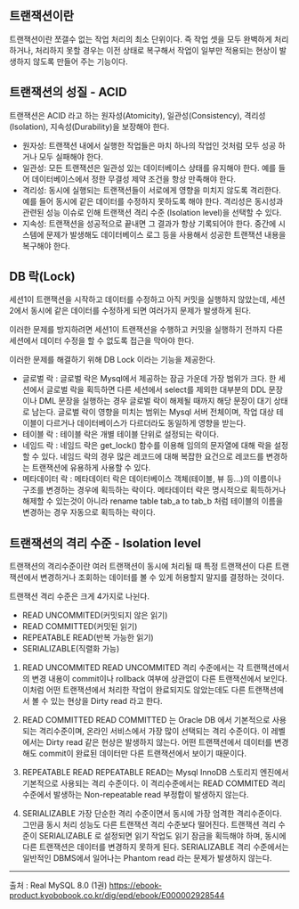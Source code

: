 ## 트랜잭션이란
트랜잭션이란 쪼갤수 없는 작업 처리의 최소 단위이다.
즉 작업 셋을 모두 완벽하게 처리하거나, 처리하지 못할 경우는 이전 상태로 복구해서
작업이 일부만 적용되는 현상이 발생하지 않도록 만들어 주는 기능이다.

## 트랜잭션의 성질 - ACID
트랜잭션은 ACID 라고 하는 원자성(Atomicity), 일관성(Consistency), 격리성(Isolation), 지속성(Durability)을 보장해야 한다.

* 원자성: 트랜잭션 내에서 실행한 작업들은 마치 하나의 작업인 것처럼 모두 성공 하거나 모두 실패해야
한다.
* 일관성: 모든 트랜잭션은 일관성 있는 데이터베이스 상태를 유지해야 한다. 예를 들어 데이터베이스에서
정한 무결성 제약 조건을 항상 만족해야 한다.
* 격리성: 동시에 실행되는 트랜잭션들이 서로에게 영향을 미치지 않도록 격리한다. 예를 들어 동시에 같은
데이터를 수정하지 못하도록 해야 한다. 격리성은 동시성과 관련된 성능 이슈로 인해 트랜잭션 격리 수준
(Isolation level)을 선택할 수 있다.
* 지속성: 트랜잭션을 성공적으로 끝내면 그 결과가 항상 기록되어야 한다. 중간에 시스템에 문제가 발생해도
데이터베이스 로그 등을 사용해서 성공한 트랜잭션 내용을 복구해야 한다.

## DB 락(Lock)
세션1이 트랜잭션을 시작하고 데이터를 수정하고 아직 커밋을 실행하지 않았는데,
세션 2에서 동시에 같은 데이터를 수정하게 되면 여러가지 문제가 발생하게 된다.

이러한 문제를 방지하려면 세션1이 트랜잭션을 수행하고 커밋을 실행하기 전까지
다른 세션에서 데이터 수정을 할 수 없도록 접근을 막아야 한다.

이러한 문제를 해결하기 위해 DB Lock 이라는 기능을 제공한다.

* 글로벌 락 : 글로벌 락은 Mysql에서 제공하는 잠금 가운데 가장 범위가 크다. 한 세션에서 글로벌 락을 획득하면 다른 세션에서 select를 제외한 대부분의 DDL 문장이나 DML 문장을 실행하는 경우 글로벌 락이 해제될 때까지 해당 문장이 대기 상태로 남는다.
글로벌 락이 영향을 미치는 범위는 Mysql 서버 전체이며, 작업 대상 테이블이 다르거나 데이터베이스가 다르더라도 동일하게 영향을 받는다. 
* 테이블 락 : 테이블 락은 개별 테이블 단위로 설정되는 락이다.
* 네임드 락 : 네임드 락은 get_lock() 함수를 이용해 임의의 문자열에 대해 락을 설정할 수 있다.
네임드 락의 경우 많은 레코드에 대해 복잡한 요건으로 레코드를 변경하는 트랜잭션에 유용하게 사용할 수 있다.
* 메타데이터 락 : 메타데이터 락은 데이터베이스 객체(테이블, 뷰 등...)의 이름이나 구조를 변경하는 경우에 획득하는 락이다.
메타데이터 락은 명시적으로 획득하거나 해제할 수 있는것이 아니라 rename table tab_a to tab_b 처럼 
테이블의 이름을 변경하는 경우 자동으로 획득하는 락이다.

## 트랜잭션의 격리 수준 - Isolation level
트랜잭션의 격리수준이란 여러 트랜잭션이 동시에 처리될 때 특정 트랜잭션이 다른 트랜잭션에서 변경하거나 조회하는 데이터를 볼 수 있게 허용할지 말지를 결정하는 것이다.

트랜잭션 격리 수준은 크게 4가지로 나뉜다.
* READ UNCOMMITED(커밋되지 않은 읽기)
* READ COMMITTED(커밋된 읽기)
* REPEATABLE READ(반복 가능한 읽기)
* SERIALIZABLE(직렬화 가능)

1. READ UNCOMMITED
READ UNCOMMITED 격리 수준에서는 각 트랜잭션에서의 변경 내용이 commit이나 rollback 여부에 상관없이 다른 트랜잭션에서 보인다.
이처럼 어떤 트랜잭션에서 처리한 작업이 완료되지도 않았는데도 다른 트랜잭션에서 볼 수 있는 현상을 Dirty read 라고 한다.

2. READ COMMITTED
READ COMMITTED 는 Oracle DB 에서 기본적으로 사용되는 격리수준이며, 온라인 서비스에서 가장 많이 선택되는 격리 수준이다.
이 레벨에서는 Dirty read 같은 현상은 발생하지 않는다.
어떤 트랜잭션에서 데이터를 변경해도 commit이 완료된 데이터만 다른 트랜잭션에서 보이기 때문이다.

3. REPEATABLE READ
REPEATABLE READ는 Mysql InnoDB 스토리지 엔진에서 기본적으로 사용되는 격리 수준이다.
이 격리수준에서는 READ COMMITED 격리 수준에서 발생하는 Non-repeatable read 부정합이 발생하지 않는다.

4. SERIALIZABLE
가장 단순한 격리 수준이면서 동시에 가장 엄격한 격리수준이다.
그만큼 동시 처리 성능도 다른 트랜잭션 격리 수준보다 떨어진다.
트랜잭션 격리 수준이 SERIALIZABLE 로 설정되면 읽기 작업도 읽기 잠금을 획득해야 하며, 동시에 다른 트랜잭션은 데이터를 변경하지 못하게 된다. SERIALIZABLE 격리 수준에서는 일반적인 DBMS에서 일어나는 Phantom read 라는 문제가 발생하지 않는다.

***
출처 : Real MySQL 8.0 (1권) https://ebook-product.kyobobook.co.kr/dig/epd/ebook/E000002928544
